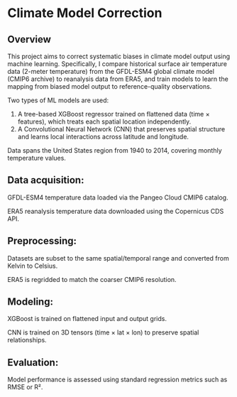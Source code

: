 # Climate Model Correction

## Overview

This project aims to correct systematic biases in climate model output using machine learning. Specifically, I compare historical surface air temperature data (2-meter temperature) from the GFDL-ESM4 global climate model (CMIP6 archive) to reanalysis data from ERA5, and train models to learn the mapping from biased model output to reference-quality observations.

Two types of ML models are used:
1. A tree-based XGBoost regressor trained on flattened data (time × features), which treats each spatial location independently.
2. A Convolutional Neural Network (CNN) that preserves spatial structure and learns local interactions across latitude and longitude.

Data spans the United States region from 1940 to 2014, covering monthly temperature values.

## Data acquisition:

GFDL-ESM4 temperature data loaded via the Pangeo Cloud CMIP6 catalog.

ERA5 reanalysis temperature data downloaded using the Copernicus CDS API.

## Preprocessing:

Datasets are subset to the same spatial/temporal range and converted from Kelvin to Celsius.

ERA5 is regridded to match the coarser CMIP6 resolution.

## Modeling:

XGBoost is trained on flattened input and output grids.

CNN is trained on 3D tensors (time × lat × lon) to preserve spatial relationships.

## Evaluation:

Model performance is assessed using standard regression metrics such as RMSE or R².
